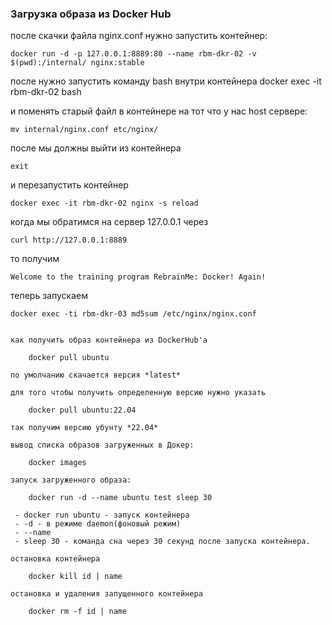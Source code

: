 ### Загрузка образа из Docker Hub



после скачки файла nginx.conf нужно запустить контейнер:

	docker run -d -p 127.0.0.1:8889:80 --name rbm-dkr-02 -v $(pwd):/internal/ nginx:stable

после нужно запустить команду bash внутри контейнера
	docker exec -it rbm-dkr-02 bash

и поменять старый файл в контейнере на тот что у нас host сервере:

	mv internal/nginx.conf etc/nginx/

после мы должны выйти из контейнера 

	exit 

и перезапустить контейнер

	docker exec -it rbm-dkr-02 nginx -s reload

когда мы обратимся на сервер 127.0.0.1 через 

	curl http://127.0.0.1:8889 

то получим

	Welcome to the training program RebrainMe: Docker! Again!

теперь запускаем 

	docker exec -ti rbm-dkr-03 md5sum /etc/nginx/nginx.conf





```````

как получить образ контейнера из DockerHub'а 

	docker pull ubuntu
	
по умолчанию скачается версия *latest*

для того чтобы получить определенную версию нужно указать

	docker pull ubuntu:22.04
	
так получим версию убунту *22.04*

вывод списка образов загруженных в Докер:

	docker images

запуск загруженного образа:

	docker run -d --name ubuntu test sleep 30

 - docker run ubuntu - запуск контейнера
 - -d - в режиме daemon(фоновый режим)
 - --name 
 - sleep 30 - команда сна через 30 секунд после запуска контейнера.

остановка контейнера

	docker kill id | name 

остановка и удаления запущенного контейнера 

	docker rm -f id | name